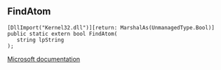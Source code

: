 ## FindAtom

```
[DllImport("Kernel32.dll")][return: MarshalAs(UnmanagedType.Bool)]
public static extern bool FindAtom(
   string lpString
);
```

[Microsoft documentation](https://docs.microsoft.com/en-us/windows/win32/api/winbase/nf-winbase-findatomw)

